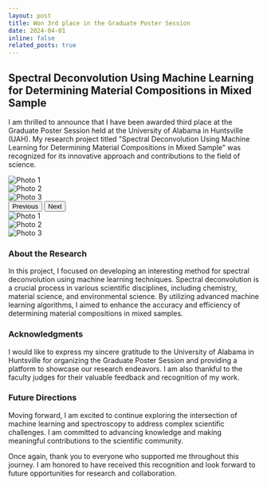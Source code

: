 ```yaml
---
layout: post
title: Won 3rd place in the Graduate Poster Session
date: 2024-04-01
inline: false
related_posts: true
---
```


## Spectral Deconvolution Using Machine Learning for Determining Material Compositions in Mixed Sample

I am thrilled to announce that I have been awarded third place at the Graduate Poster Session held at the University of Alabama in Huntsville (UAH). My research project titled "Spectral Deconvolution Using Machine Learning for Determining Material Compositions in Mixed Sample" was recognized for its innovative approach and contributions to the field of science.

<div id="carouselExampleIndicators" class="carousel slide" data-bs-ride="carousel" data-bs-interval="3000">
  <div class="carousel-inner">
    <div class="carousel-item active">
      <img src="../../assets/img/posts/achievement_graduate_poster_session/image1.jpg" class="d-block mx-auto" alt="Photo 1" style="max-width: 100%; max-height: 400px;" data-bs-toggle="modal" data-bs-target="#imageModal1">
    </div>
    <div class="carousel-item">
      <img src="../../assets/img/posts/achievement_graduate_poster_session/image2.jpg" class="d-block mx-auto" alt="Photo 2" style="max-width: 100%; max-height: 400px;" data-bs-toggle="modal" data-bs-target="#imageModal2">
    </div>
    <div class="carousel-item">
      <img src="../../assets/img/posts/achievement_graduate_poster_session/image3.jpg" class="d-block mx-auto" alt="Photo 3" style="max-width: 100%; max-height: 400px;" data-bs-toggle="modal" data-bs-target="#imageModal3">
    </div>
  </div>
  <button class="carousel-control-prev" type="button" data-bs-target="#carouselExampleIndicators" data-bs-slide="prev">
    <span class="carousel-control-prev-icon" aria-hidden="true"></span>
    <span class="visually-hidden">Previous</span>
  </button>
  <button class="carousel-control-next" type="button" data-bs-target="#carouselExampleIndicators" data-bs-slide="next">
    <span class="carousel-control-next-icon" aria-hidden="true"></span>
    <span class="visually-hidden">Next</span>
  </button>
</div>

<!-- Modals -->
<div class="modal fade" id="imageModal1" tabindex="-1" aria-labelledby="imageModal1Label" aria-hidden="true">
  <div class="modal-dialog modal-dialog-centered">
    <div class="modal-content">
      <div class="modal-body">
        <img src="../../assets/img/posts/achievement_graduate_poster_session/image1.jpg" class="img-fluid mx-auto d-block" alt="Photo 1">
      </div>
    </div>
  </div>
</div>

<div class="modal fade" id="imageModal2" tabindex="-1" aria-labelledby="imageModal2Label" aria-hidden="true">
  <div class="modal-dialog modal-dialog-centered">
    <div class="modal-content">
      <div class="modal-body">
        <img src="../../assets/img/posts/achievement_graduate_poster_session/image2.jpg" class="img-fluid mx-auto d-block" alt="Photo 2">
      </div>
    </div>
  </div>
</div>

<div class="modal fade" id="imageModal3" tabindex="-1" aria-labelledby="imageModal3Label" aria-hidden="true">
  <div class="modal-dialog modal-dialog-centered">
    <div class="modal-content">
      <div class="modal-body">
        <img src="../../assets/img/posts/achievement_graduate_poster_session/image3.jpg" class="img-fluid mx-auto d-block" alt="Photo 3">
      </div>
    </div>
  </div>
</div>


<script src="https://cdn.jsdelivr.net/npm/bootstrap@5.3.0-alpha1/dist/js/bootstrap.bundle.min.js"></script>

### About the Research

In this project, I focused on developing an interesting method for spectral deconvolution using machine learning techniques. Spectral deconvolution is a crucial process in various scientific disciplines, including chemistry, material science, and environmental science. By utilizing advanced machine learning algorithms, I aimed to enhance the accuracy and efficiency of determining material compositions in mixed samples.

### Acknowledgments

I would like to express my sincere gratitude to the University of Alabama in Huntsville for organizing the Graduate Poster Session and providing a platform to showcase our research endeavors. I am also thankful to the faculty judges for their valuable feedback and recognition of my work.

### Future Directions

Moving forward, I am excited to continue exploring the intersection of machine learning and spectroscopy to address complex scientific challenges. I am committed to advancing knowledge and making meaningful contributions to the scientific community.

Once again, thank you to everyone who supported me throughout this journey. I am honored to have received this recognition and look forward to future opportunities for research and collaboration.
